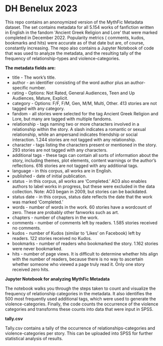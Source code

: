 # DH Benelux 2023
This repo contains an anonoymized version of the MythFic Metadata dataset. The set contains metadata for all 5.154 works of fanfiction written in English in the fandom 'Ancient Greek Religion and Lore' that were marked completed in December 2022. Popularity metrics ( comments, kudos, bookmarks and hits) were accurate as of that date but are, of course, constantly increasing.  The repo also contains a Jupyter Notebook of code that was used to analyze the metadata, and the resulting tally of  the frequency of relationship-types and violence-categories.

**The metadata fields are:**  

* title - The work’s title.  
* author - an identifier consisting of the word author plus an author-specific number.  
* rating - Options: Not Rated, General Audiences, Teen and Up Audiences, Mature, Explicit.  
* category - Options: F/F, F/M, Gen, M/M, Multi, Other. 413 stories are not tagged with any category.  
* fandom - all stories were selected for the tag Ancient Greek Religion and Lore, but many are tagged with multiple fandoms.  
* relationship - tags naming two or more characters involved in a relationship within the story. A slash indicates a romantic or sexual relationship, while an ampersand indicates friendship or social interaction. 1.244 stories are not tagged with any relationship.   
* character - tags listing the characters present or mentioned in the story. 293 stories are not tagged with any characters.  
* additional tags - these tags can contain all sorts of information about the story, including themes, plot elements, content warnings or the author’s reflections. 616 stories are not tagged with any additional tags.  
* language - in this corpus, all works are in English.  
* published - date of initial publication.  
* status - in this corpus, all works are ‘Completed.’ AO3 also enables authors to label works in progress, but these were excluded in the data collection. Note: AO3 began in 2009, but stories can be backdated.  
* status date - in this corpus, status date reflects the date that the work was marked ‘Completed.’  
* words - number of words in the work. 60 stories have a wordcount of zero. These are probably other fanworks such as art.  
* chapters - number of chapters in the work.  
* comments - number of comments left by readers. 1.585 stories received no comments.  
* kudos - number of Kudos (similar to ‘Likes’ on Facebook) left by readers. 122 stories received no Kudos.  
* bookmarks - number of readers who bookmarked the story. 1.162 stories were never bookmarked.  
* hits - number of page views. It is difficult to determine whether hits align with the number of readers, because there is no way to ascertain whether someone who viewed a page truly read it. Only one story received zero hits.  


**Jupyter Notebook for analyzing MythFic Metadata**  

The notebook walks you through the steps taken to count and visualize the frequency of relationship categories in the metadata. It also identifies the 500 most frequently used additional tags, which were used to generate the violence-categories. Finally, the code counts the occurrence of the violence categories and transforms these counts into data that were input in SPSS.  

**tally.csv**    

Tally.csv contains a tally of the occurrence of relationships-categories and violence-categories per story. This can be uploaded into SPSS for further statistical analysis of results.